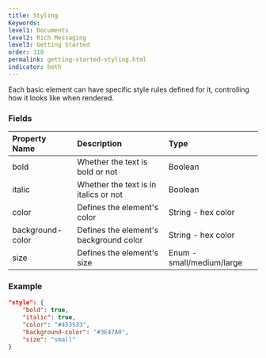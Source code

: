 ```yaml
---
title: Styling
Keywords:
level1: Documents
level2: Rich Messaging
level3: Getting Started
order: 110
permalink: getting-started-styling.html
indicator: both
---
```


Each basic element can have specific style rules defined for it, controlling how it looks like when rendered.

### Fields

| Property Name | Description | Type |
| :--- | :--- | :--- |
| bold | Whether the text is bold or not | Boolean |
| italic | Whether the text is in italics or not | Boolean |
| color | Defines the element's color | String - hex color |
| background-color | Defines the element's background color | String - hex color |
| size | Defines the element's size | Enum - small/medium/large |

### Example

```json
"style": {
	"bold": true,
	"italic": true,
	"color": "#453533",
	"background-color": "#3E47A0",
	"size": "small"
}
```
